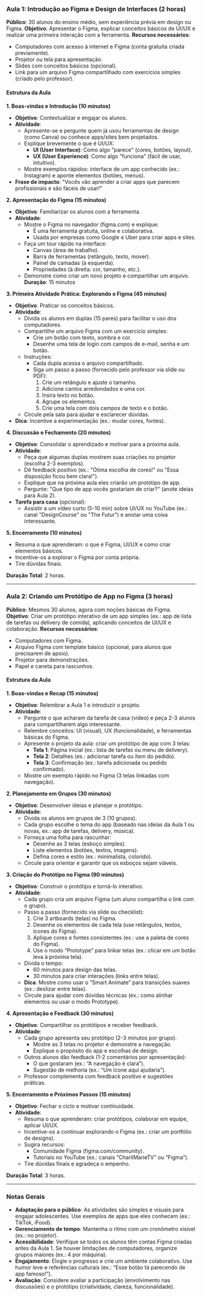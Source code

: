 ### **Aula 1: Introdução ao Figma e Design de Interfaces (2 horas)**

**Público**: 30 alunos do ensino médio, sem experiência prévia em design ou Figma. 
**Objetivo**: Apresentar o Figma, explicar conceitos básicos de UI/UX e realizar uma primeira interação com a ferramenta. 
**Recursos necessários**: 
- Computadores com acesso à internet e Figma (conta gratuita criada previamente). 
- Projetor ou tela para apresentação. 
- Slides com conceitos básicos (opcional). 
- Link para um arquivo Figma compartilhado com exercícios simples (criado pelo professor). 

#### **Estrutura da Aula**

**1. Boas-vindas e Introdução (10 minutos)** 
- **Objetivo**: Contextualizar e engajar os alunos. 
- **Atividade**: 
  - Apresente-se e pergunte quem já usou ferramentas de design (como Canva) ou conhece apps/sites bem projetados. 
  - Explique brevemente o que é UI/UX: 
    - **UI (User Interface)**: Como algo "parece" (cores, botões, layout). 
    - **UX (User Experience)**: Como algo "funciona" (fácil de usar, intuitivo). 
  - Mostre exemplos rápidos: interface de um app conhecido (ex.: Instagram) e aponte elementos (botões, menus). 
- **Frase de impacto**: "Vocês vão aprender a criar apps que parecem profissionais e são fáceis de usar!"

**2. Apresentação do Figma (15 minutos)** 
- **Objetivo**: Familiarizar os alunos com a ferramenta. 
- **Atividade**: 
  - Mostre o Figma no navegador (figma.com) e explique: 
    - É uma ferramenta gratuita, online e colaborativa. 
    - Usada por empresas como Google e Uber para criar apps e sites. 
  - Faça um tour rápido na interface: 
    - Canvas (área de trabalho). 
    - Barra de ferramentas (retângulo, texto, mover). 
    - Painel de camadas (à esquerda). 
    - Propriedades (à direita: cor, tamanho, etc.). 
  - Demonstre como criar um novo projeto e compartilhar um arquivo.  **Duração**: 15 minutos

**3. Primeira Atividade Prática: Explorando o Figma (45 minutos)** 
- **Objetivo**: Praticar os conceitos básicos. 
- **Atividade**: 
  - Divida os alunos em duplas (15 pares) para facilitar o uso dos computadores. 
  - Compartilhe um arquivo Figma com um exercício simples: 
    - Crie um botão com texto, sombra e cor. 
    - Desenhe uma tela de login com campos de e-mail, senha e um botão. 
  - Instruções: 
    - Cada dupla acessa o arquivo compartilhado. 
    - Siga um passo a passo (fornecido pelo professor via slide ou PDF): 
      1. Crie um retângulo e ajuste o tamanho. 
      2. Adicione cantos arredondados e uma cor. 
      3. Insira texto no botão. 
      4. Agrupe os elementos. 
      5. Crie uma tela com dois campos de texto e o botão. 
  - Circule pela sala para ajudar e esclarecer dúvidas. 
- **Dica**: Incentive a experimentação (ex.: mudar cores, fontes). 

**4. Discussão e Fechamento (20 minutos)** 
- **Objetivo**: Consolidar o aprendizado e motivar para a próxima aula. 
- **Atividade**: 
  - Peça que algumas duplas mostrem suas criações no projetor (escolha 2-3 exemplos). 
  - Dê feedback positivo (ex.: "Ótima escolha de cores!" ou "Essa disposição ficou bem clara!"). 
  - Explique que na próxima aula eles criarão um protótipo de app. 
  - Pergunte: "Que tipo de app vocês gostariam de criar?" (anote ideias para Aula 2). 
- **Tarefa para casa** (opcional): 
  - Assistir a um vídeo curto (5-10 min) sobre UI/UX no YouTube (ex.: canal "DesignCourse" ou "The Futur") e anotar uma coisa interessante. 

**5. Encerramento (10 minutos)** 
- Resuma o que aprenderam: o que é Figma, UI/UX e como criar elementos básicos. 
- Incentive-os a explorar o Figma por conta própria. 
- Tire dúvidas finais.

**Duração Total**: 2 horas.

---

### **Aula 2: Criando um Protótipo de App no Figma (3 horas)**

**Público**: Mesmos 30 alunos, agora com noções básicas de Figma. 
**Objetivo**: Criar um protótipo interativo de um app simples (ex.: app de lista de tarefas ou delivery de comida), aplicando conceitos de UI/UX e colaboração. 
**Recursos necessários**: 
- Computadores com Figma. 
- Arquivo Figma com template básico (opcional, para alunos que precisarem de apoio). 
- Projetor para demonstrações. 
- Papel e caneta para rascunhos. 

#### **Estrutura da Aula**

**1. Boas-vindas e Recap (15 minutos)** 
- **Objetivo**: Relembrar a Aula 1 e introduzir o projeto. 
- **Atividade**: 
  - Pergunte o que acharam da tarefa de casa (vídeo) e peça 2-3 alunos para compartilharem algo interessante. 
  - Relembre conceitos: UI (visual), UX (funcionalidade), e ferramentas básicas do Figma. 
  - Apresente o projeto da aula: criar um protótipo de app com 3 telas: 
    - **Tela 1**: Página inicial (ex.: lista de tarefas ou menu de delivery). 
    - **Tela 2**: Detalhes (ex.: adicionar tarefa ou item do pedido). 
    - **Tela 3**: Confirmação (ex.: tarefa adicionada ou pedido confirmado). 
  - Mostre um exemplo rápido no Figma (3 telas linkadas com navegação). 

**2. Planejamento em Grupos (30 minutos)** 
- **Objetivo**: Desenvolver ideias e planejar o protótipo. 
- **Atividade**: 
  - Divida os alunos em grupos de 3 (10 grupos). 
  - Cada grupo escolhe o tema do app (baseado nas ideias da Aula 1 ou novas, ex.: app de tarefas, delivery, música). 
  - Forneça uma folha para rascunhar: 
    - Desenhe as 3 telas (esboço simples). 
    - Liste elementos (botões, textos, imagens). 
    - Defina cores e estilo (ex.: minimalista, colorido). 
  - Circule para orientar e garantir que os esboços sejam viáveis. 

**3. Criação do Protótipo no Figma (90 minutos)** 
- **Objetivo**: Construir o protótipo e torná-lo interativo. 
- **Atividade**: 
  - Cada grupo cria um arquivo Figma (um aluno compartilha o link com o grupo). 
  - Passo a passo (fornecido via slide ou checklist): 
    1. Crie 3 artboards (telas) no Figma. 
    2. Desenhe os elementos de cada tela (use retângulos, textos, ícones do Figma). 
    3. Aplique cores e fontes consistentes (ex.: use a paleta de cores do Figma). 
    4. Use o modo “Prototype” para linkar telas (ex.: clicar em um botão leva à próxima tela). 
  - Divida o tempo: 
    - 60 minutos para design das telas. 
    - 30 minutos para criar interações (links entre telas). 
  - **Dica**: Mostre como usar o “Smart Animate” para transições suaves (ex.: deslizar entre telas). 
  - Circule para ajudar com dúvidas técnicas (ex.: como alinhar elementos ou usar o modo Prototype). 

**4. Apresentação e Feedback (30 minutos)** 
- **Objetivo**: Compartilhar os protótipos e receber feedback. 
- **Atividade**: 
  - Cada grupo apresenta seu protótipo (2-3 minutos por grupo). 
    - Mostre as 3 telas no projetor e demonstre a navegação. 
    - Explique o propósito do app e escolhas de design. 
  - Outros alunos dão feedback (1-2 comentários por apresentação): 
    - O que gostaram (ex.: “A navegação é clara”). 
    - Sugestão de melhoria (ex.: “Um ícone aqui ajudaria”). 
  - Professor complementa com feedback positivo e sugestões práticas. 

**5. Encerramento e Próximos Passos (15 minutos)** 
- **Objetivo**: Fechar o ciclo e motivar continuidade. 
- **Atividade**: 
  - Resuma o que aprenderam: criar protótipos, colaborar em equipe, aplicar UI/UX. 
  - Incentive-os a continuar explorando o Figma (ex.: criar um portfólio de designs). 
  - Sugira recursos: 
    - Comunidade Figma (figma.com/community). 
    - Tutoriais no YouTube (ex.: canais “CharliMarieTV” ou “Figma”). 
  - Tire dúvidas finais e agradeça o empenho. 

**Duração Total**: 3 horas.

---

### **Notas Gerais**
- **Adaptação para o público**: As atividades são simples e visuais para engajar adolescentes. Use exemplos de apps que eles conhecem (ex.: TikTok, iFood). 
- **Gerenciamento de tempo**: Mantenha o ritmo com um cronômetro visível (ex.: no projetor). 
- **Acessibilidade**: Verifique se todos os alunos têm contas Figma criadas antes da Aula 1. Se houver limitações de computadores, organize grupos maiores (ex.: 4 por máquina). 
- **Engajamento**: Elogie o progresso e crie um ambiente colaborativo. Use humor leve e referências culturais (ex.: “Esse botão tá parecendo de app famoso!”). 
- **Avaliação**: Considere avaliar a participação (envolvimento nas discussões) e o protótipo (criatividade, clareza, funcionalidade). 